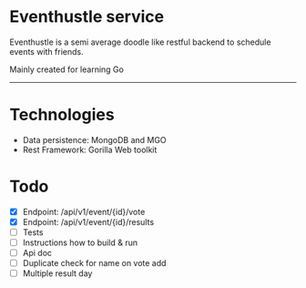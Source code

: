# Eventhustle service

Eventhustle is a semi average doodle like restful backend to schedule events with friends.

Mainly created for learning Go

***

# Technologies

- Data persistence: MongoDB and MGO
- Rest Framework: Gorilla Web toolkit 

# Todo

- [x] Endpoint: /api/v1/event/{id}/vote
- [x] Endpoint: /api/v1/event/{id}/results
- [ ] Tests
- [ ] Instructions how to build & run
- [ ] Api doc
- [ ] Duplicate check for name on vote add
- [ ] Multiple result day
